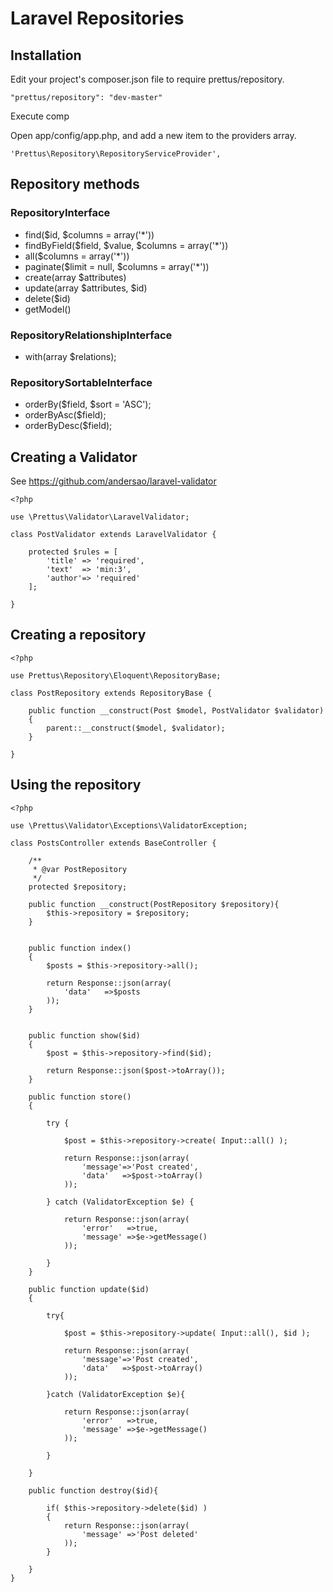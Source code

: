 # Laravel Repositories

## Installation

Edit your project's composer.json file to require prettus/repository.
 
    "prettus/repository": "dev-master"

Execute comp

Open app/config/app.php, and add a new item to the providers array.

    'Prettus\Repository\RepositoryServiceProvider',

## Repository methods

### RepositoryInterface

- find($id, $columns = array('*'))
- findByField($field, $value, $columns = array('*'))
- all($columns = array('*'))
- paginate($limit = null, $columns = array('*'))
- create(array $attributes)
- update(array $attributes, $id)
- delete($id)
- getModel()
    
### RepositoryRelationshipInterface

- with(array $relations);

### RepositorySortableInterface

- orderBy($field, $sort = 'ASC');
- orderByAsc($field);
- orderByDesc($field);

## Creating a Validator

See https://github.com/andersao/laravel-validator

    <?php
    
    use \Prettus\Validator\LaravelValidator;
    
    class PostValidator extends LaravelValidator {
    
        protected $rules = [
            'title' => 'required',
            'text'  => 'min:3',
            'author'=> 'required'
        ];
    
    }

## Creating a repository

    <?php
    
    use Prettus\Repository\Eloquent\RepositoryBase;
    
    class PostRepository extends RepositoryBase {
    
        public function __construct(Post $model, PostValidator $validator)
        {
            parent::__construct($model, $validator);
        }
        
    }
    
## Using the repository

    <?php
    
    use \Prettus\Validator\Exceptions\ValidatorException;
    
    class PostsController extends BaseController {
    
        /**
         * @var PostRepository
         */
        protected $repository;
    
        public function __construct(PostRepository $repository){
            $this->repository = $repository;
        }
    
    
        public function index()
        {
            $posts = $this->repository->all();
    
            return Response::json(array(
                'data'   =>$posts
            ));
        }
    
    
        public function show($id)
        {
            $post = $this->repository->find($id);
    
            return Response::json($post->toArray());
        }
    
        public function store()
        {
    
            try {
    
                $post = $this->repository->create( Input::all() );
    
                return Response::json(array(
                    'message'=>'Post created',
                    'data'   =>$post->toArray()
                ));
    
            } catch (ValidatorException $e) {
    
                return Response::json(array(
                    'error'   =>true,
                    'message' =>$e->getMessage()
                ));
    
            }
        }
    
        public function update($id)
        {
    
            try{
    
                $post = $this->repository->update( Input::all(), $id );
    
                return Response::json(array(
                    'message'=>'Post created',
                    'data'   =>$post->toArray()
                ));
    
            }catch (ValidatorException $e){
    
                return Response::json(array(
                    'error'   =>true,
                    'message' =>$e->getMessage()
                ));
    
            }
    
        }
    
        public function destroy($id){
    
            if( $this->repository->delete($id) )
            {
                return Response::json(array(
                    'message' =>'Post deleted'
                ));
            }
    
        }
    }
